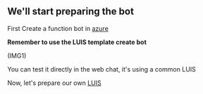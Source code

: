 ## We'll start preparing the bot

First Create a function bot in [azure](https://portal.azure.com/)

**Remember to use the LUIS template create bot**

(IMG1)

You can test it directly in the web chat, it's using a common LUIS

Now, let's prepare our own [LUIS](https://github.com/xpandit/azurewebinar_cognitiveservices/wiki/LUIS)